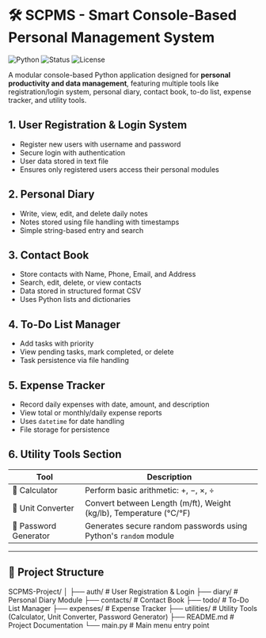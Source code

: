 # 🛠️ SCPMS - Smart Console-Based Personal Management System

![Python](https://img.shields.io/badge/Language-Python-blue.svg)
![Status](https://img.shields.io/badge/Status-Completed-brightgreen)
![License](https://img.shields.io/badge/License-MIT-yellow.svg)

A modular console-based Python application designed for **personal productivity and data management**, featuring multiple tools like registration/login system, personal diary, contact book, to-do list, expense tracker, and utility tools.


## 1. User Registration & Login System

-  Register new users with username and password
-  Secure login with authentication
-  User data stored in text file
-  Ensures only registered users access their personal modules


## 2. Personal Diary

- Write, view, edit, and delete daily notes
- Notes stored using file handling with timestamps
- Simple string-based entry and search



## 3. Contact Book

- Store contacts with Name, Phone, Email, and Address
- Search, edit, delete, or view contacts
- Data stored in structured format CSV
- Uses Python lists and dictionaries


## 4. To-Do List Manager

-  Add tasks with priority
-  View pending tasks, mark completed, or delete
-  Task persistence via file handling



## 5. Expense Tracker

-  Record daily expenses with date, amount, and description
-  View total or monthly/daily expense reports
-  Uses `datetime` for date handling
-  File storage for persistence



##  6. Utility Tools Section

| Tool                     | Description                                                                 |
|--------------------------|-----------------------------------------------------------------------------|
| 🧮 Calculator             | Perform basic arithmetic: +, −, ×, ÷                                        |
| 📏 Unit Converter         | Convert between Length (m/ft), Weight (kg/lb), Temperature (°C/°F)         |
| 🔐 Password Generator     | Generates secure random passwords using Python's `random` module            |

---

## 📁 Project Structure

SCPMS-Project/
│
├── auth/ # User Registration & Login
├── diary/ # Personal Diary Module
├── contacts/ # Contact Book
├── todo/ # To-Do List Manager
├── expenses/ # Expense Tracker
├── utilities/ # Utility Tools (Calculator, Unit Converter, Password Generator)
├── README.md # Project Documentation
└── main.py # Main menu entry point



